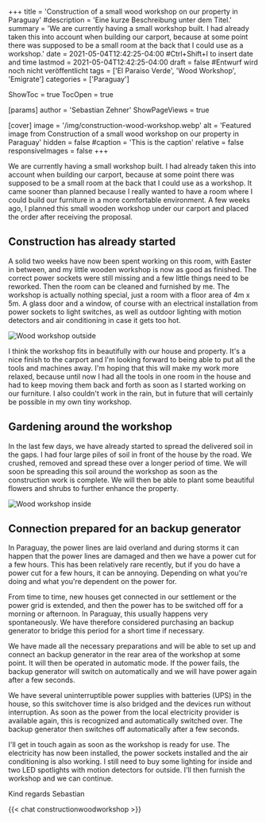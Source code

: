 +++
title = 'Construction of a small wood workshop on our property in Paraguay'
#description = 'Eine kurze Beschreibung unter dem Titel.'
summary = 'We are currently having a small workshop built. I had already taken this into account when building our carport, because at some point there was supposed to be a small room at the back that I could use as a workshop.'
date = 2021-05-04T12:42:25-04:00 #Ctrl+Shift+I to insert date and time
lastmod = 2021-05-04T12:42:25-04:00
draft = false #Entwurf wird noch nicht veröffentlicht
tags = ['El Paraiso Verde', 'Wood Workshop', 'Emigrate']
categories = ['Paraguay']

ShowToc = true
TocOpen = true

[params]
    author = 'Sebastian Zehner'
    ShowPageViews = true

[cover]
    image = '/img/construction-wood-workshop.webp'
    alt = 'Featured image from Construction of a small wood workshop on our property in Paraguay'
    hidden = false
    #caption = 'This is the caption'
    relative = false
    responsiveImages = false
+++

We are currently having a small workshop built. I had already taken this into account when building our carport, because at some point there was supposed to be a small room at the back that I could use as a workshop. It came sooner than planned because I really wanted to have a room where I could build our furniture in a more comfortable environment. A few weeks ago, I planned this small wooden workshop under our carport and placed the order after receiving the proposal.

## Construction has already started

A solid two weeks have now been spent working on this room, with Easter in between, and my little wooden workshop is now as good as finished. The correct power sockets were still missing and a few little things need to be reworked. Then the room can be cleaned and furnished by me. The workshop is actually nothing special, just a room with a floor area of 4m x 5m. A glass door and a window, of course with an electrical installation from power sockets to light switches, as well as outdoor lighting with motion detectors and air conditioning in case it gets too hot.

![Wood workshop outside](/img/galleries/construction-wood-workshop/wood-workshop-outside.webp)

I think the workshop fits in beautifully with our house and property. It's a nice finish to the carport and I'm looking forward to being able to put all the tools and machines away. I'm hoping that this will make my work more relaxed, because until now I had all the tools in one room in the house and had to keep moving them back and forth as soon as I started working on our furniture. I also couldn't work in the rain, but in future that will certainly be possible in my own tiny workshop.

## Gardening around the workshop

In the last few days, we have already started to spread the delivered soil in the gaps. I had four large piles of soil in front of the house by the road. We crushed, removed and spread these over a longer period of time. We will soon be spreading this soil around the workshop as soon as the construction work is complete. We will then be able to plant some beautiful flowers and shrubs to further enhance the property.

![Wood workshop inside](/img/galleries/construction-wood-workshop/wood-workshop-inside.webp)

## Connection prepared for an backup generator

In Paraguay, the power lines are laid overland and during storms it can happen that the power lines are damaged and then we have a power cut for a few hours. This has been relatively rare recently, but if you do have a power cut for a few hours, it can be annoying. Depending on what you're doing and what you're dependent on the power for.

From time to time, new houses get connected in our settlement or the power grid is extended, and then the power has to be switched off for a morning or afternoon. In Paraguay, this usually happens very spontaneously. We have therefore considered purchasing an backup generator to bridge this period for a short time if necessary.

We have made all the necessary preparations and will be able to set up and connect an backup generator in the rear area of the workshop at some point. It will then be operated in automatic mode. If the power fails, the backup generator will switch on automatically and we will have power again after a few seconds.

We have several uninterruptible power supplies with batteries (UPS) in the house, so this switchover time is also bridged and the devices run without interruption. As soon as the power from the local electricity provider is available again, this is recognized and automatically switched over. The backup generator then switches off automatically after a few seconds.

I'll get in touch again as soon as the workshop is ready for use. The electricity has now been installed, the power sockets installed and the air conditioning is also working. I still need to buy some lighting for inside and two LED spotlights with motion detectors for outside. I'll then furnish the workshop and we can continue.

Kind regards
Sebastian

{{< chat constructionwoodworkshop >}}


